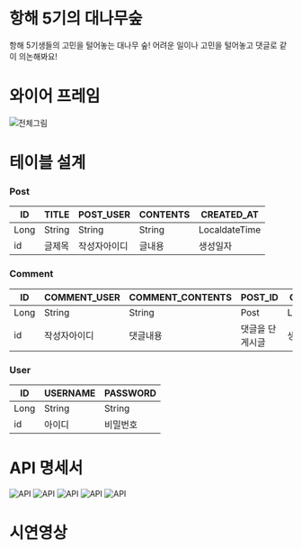 # 항해 5기의 대나무숲
항해 5기생들의 고민을 털어놓는 대나무 숲! 어려운 일이나 고민을 털어놓고 댓글로 같이 의논해봐요! 

# 와이어 프레임
 
![전체그림](https://s3.us-west-2.amazonaws.com/secure.notion-static.com/941a462c-709e-4452-adce-625dc8bc4801/%EC%A0%84%EC%B2%B4%EA%B7%B8%EB%A6%BC.png?X-Amz-Algorithm=AWS4-HMAC-SHA256&X-Amz-Content-Sha256=UNSIGNED-PAYLOAD&X-Amz-Credential=AKIAT73L2G45EIPT3X45%2F20220217%2Fus-west-2%2Fs3%2Faws4_request&X-Amz-Date=20220217T064716Z&X-Amz-Expires=86400&X-Amz-Signature=8c82b538b9696aff565a2be33aa4f9bb83145a74b8f4767eaff47be13977ef27&X-Amz-SignedHeaders=host&response-content-disposition=filename%20%3D%22%25EC%25A0%2584%25EC%25B2%25B4%25EA%25B7%25B8%25EB%25A6%25BC.PNG.png%22&x-id=GetObject)


# 테이블 설계

### Post
|ID|TITLE|POST_USER|CONTENTS|CREATED_AT|
|---|---|---|---|---|
|Long|String|String|String|LocaldateTime|
|id|글제목|작성자아이디|글내용|생성일자|


### Comment
|ID|COMMENT_USER|COMMENT_CONTENTS|POST_ID|CREATED_AT|
|---|---|---|---|---|
|Long|String|String|Post|LocaldateTime|
|id|작성자아이디|댓글내용|댓글을 단 게시글|생성일자|


### User
|ID|USERNAME|PASSWORD|
|---|---|---|
|Long|String|String|
|id|아이디|비밀번호|



# API 명세서

![API](https://user-images.githubusercontent.com/94432600/154426613-1b433fcb-b32b-4c4c-822c-e9ad50a73fd6.PNG)
![API](https://user-images.githubusercontent.com/94432600/154421737-3ca33844-8877-44d0-a2c2-ebea91a052ad.PNG)
![API](https://user-images.githubusercontent.com/94432600/154426626-0c90457c-5143-4cb9-bbf5-b5fb019ef14d.PNG)
![API](https://user-images.githubusercontent.com/94432600/154427118-89bec97a-8462-497d-95a3-c78b14e31bf2.PNG)
![API](https://user-images.githubusercontent.com/94432600/154421869-442dff40-9f23-4229-bc41-f24df8277738.PNG)



# 시연영상

